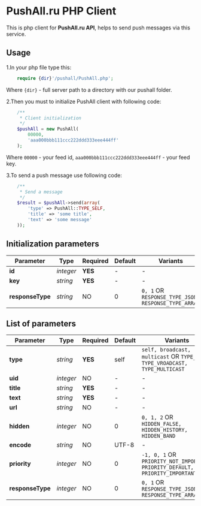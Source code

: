 # PushAll.ru PHP Client
This is php client for **PushAll.ru API**, helps to send push messages via this service.
## Usage
1.In your php file type this: 
```php
    require {dir}'/pushall/PushAll.php';
```
Where `{dir}` - full server path to a directory with our pushall folder.

2.Then you must to initialize PushAll client with following code:
```php
    /**
     * Client initialization
     */
    $pushAll = new PushAll(
        00000, 
        'aaa000bbb111ccc222ddd333eee444ff'
    );
```
Where `00000` - your feed id, `aaa000bbb111ccc222ddd333eee444ff` - your feed key.

3.To send a push message use following code:
```php
    /**
     * Send a message
     */
    $result = $pushAll->send(array(
        'type' => PushAll::TYPE_SELF,
        'title' => 'some title',
        'text' => 'some message'
    ));
```
## Initialization parameters
Parameter | Type | Required | Default | Variants
--------- | ---- | -------- | ------- | --------
**id** | *integer* | **YES** | - | -
**key** | *string* | **YES** | - | -
**responseType** | *string* | NO | 0 | `0, 1` OR `RESPONSE_TYPE_JSON, RESPONSE_TYPE_ARRAY`

## List of parameters
Parameter | Type | Required | Default | Variants
--------- | ---- | -------- | ------- | --------
**type** | *string* | **YES** | self | `self, broadcast, multicast` OR `TYPE_SELF, TYPE_VROADCAST, TYPE_MULTICAST`
**uid** | *integer* | NO | - | -
**title** | *string* | **YES** | - | -
**text** | *string* | **YES** | - | -
**url** | *string* | NO | - | - 
**hidden** | *integer* | NO | 0 | `0, 1, 2` OR `HIDDEN_FALSE, HIDDEN_HISTORY, HIDDEN_BAND`
**encode** | *string* | NO | UTF-8 | -
**priority** | *integer* | NO | 0 | `-1, 0, 1` OR `PRIORITY_NOT_IMPORTANT, PRIORITY_DEFAULT, PRIORITY_IMPORTANT`
**responseType** | *integer* | NO | 0 | `0, 1` OR `RESPONSE_TYPE_JSON, RESPONSE_TYPE_ARRAY`
